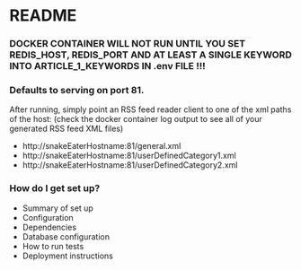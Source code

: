 # README #

### DOCKER CONTAINER WILL NOT RUN UNTIL YOU SET REDIS_HOST, REDIS_PORT AND AT LEAST A SINGLE KEYWORD INTO ARTICLE_1_KEYWORDS IN .env FILE !!! ###
### Defaults to serving on port 81. ###

After running, simply point an RSS feed reader client to one of the xml paths of the host: (check the docker container log output to see all of your generated RSS feed XML files)

* http://snakeEaterHostname:81/general.xml 
* http://snakeEaterHostname:81/userDefinedCategory1.xml 
* http://snakeEaterHostname:81/userDefinedCategory2.xml


### How do I get set up? ###

* Summary of set up
* Configuration
* Dependencies
* Database configuration
* How to run tests
* Deployment instructions
